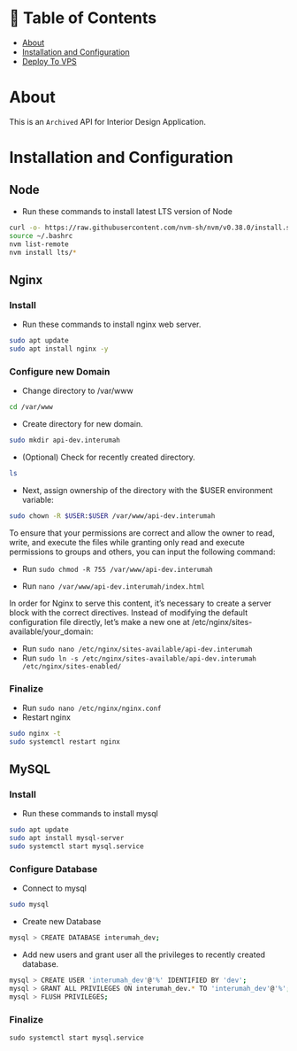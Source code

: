 <!-- Table of Contents -->
# :notebook_with_decorative_cover: Table of Contents

- [About](#about)
- [Installation and Configuration](#Installation-and-configuration)
- [Deploy To VPS](#deploy-to-vps)

# About
This is an ```Archived``` API for Interior Design Application.

# Installation and Configuration
## Node
- Run these commands to install latest LTS version of Node
```bash
curl -o- https://raw.githubusercontent.com/nvm-sh/nvm/v0.38.0/install.sh | bash
source ~/.bashrc
nvm list-remote
nvm install lts/*
```

## Nginx
### Install
- Run these commands to install nginx web server.
```bash
sudo apt update
sudo apt install nginx -y
```

### Configure new Domain
- Change directory to /var/www
```bash
cd /var/www
````

- Create directory for new domain.
```bash
sudo mkdir api-dev.interumah
```

- (Optional) Check for recently created directory.
```bash
ls
```

- Next, assign ownership of the directory with the $USER environment variable:
```bash
sudo chown -R $USER:$USER /var/www/api-dev.interumah
```


To ensure that your permissions are correct and allow the owner to read, write, and execute the files while granting only read and execute permissions to groups and others, you can input the following command:
- Run `sudo chmod -R 755 /var/www/api-dev.interumah`

- Run `nano /var/www/api-dev.interumah/index.html`

In order for Nginx to serve this content, it’s necessary to create a server block with the correct directives. Instead of modifying the default configuration file directly, let’s make a new one at /etc/nginx/sites-available/your_domain:
- Run `sudo nano /etc/nginx/sites-available/api-dev.interumah`
- Run `sudo ln -s /etc/nginx/sites-available/api-dev.interumah /etc/nginx/sites-enabled/`

### Finalize
- Run `sudo nano /etc/nginx/nginx.conf`
- Restart nginx
```bash
sudo nginx -t
sudo systemctl restart nginx
```

## MySQL
### Install
- Run these commands to install mysql
```bash
sudo apt update
sudo apt install mysql-server
sudo systemctl start mysql.service
```

### Configure Database
- Connect to mysql
```bash
sudo mysql
```

- Create new Database
```bash
mysql > CREATE DATABASE interumah_dev;
```

- Add new users and grant user all the privileges to recently created database.
```bash
mysql > CREATE USER 'interumah_dev'@'%' IDENTIFIED BY 'dev';
mysql > GRANT ALL PRIVILEGES ON interumah_dev.* TO 'interumah_dev'@'%';
mysql > FLUSH PRIVILEGES;
```

### Finalize
`sudo systemctl start mysql.service`